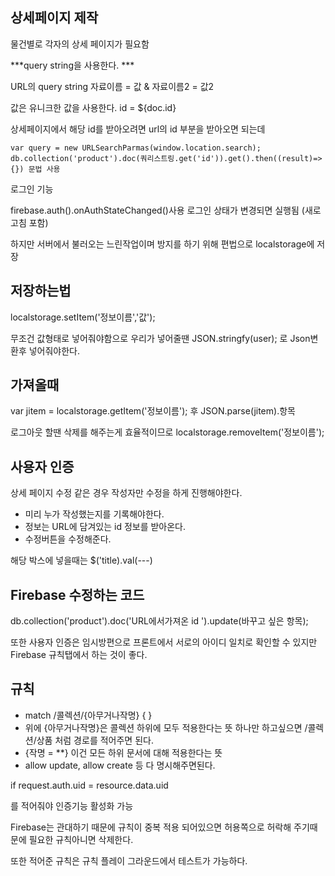 상세페이지 제작 
--------
물건별로 각자의 상세 페이지가 필요함

***query string을 사용한다. ***

URL의 query string 자료이름 = 값 & 자료이름2 = 값2 

값은 유니크한 값을 사용한다. 
id = ${doc.id}

상세페이지에서 해당 id를 받아오려면 url의 id 부분을 받아오면 되는데

`var query = new URLSearchParmas(window.location.search);`
`db.collection('product').doc(쿼리스트링.get('id')).get().then((result)=>{}) 문법 사용`

로그인 기능

firebase.auth().onAuthStateChanged()사용 로그인 상태가 변경되면 실행됨 (새로고침 포함)

하지만 서버에서 불러오는 느린작업이며 방지를 하기 위해 편법으로 localstorage에 저장

저장하는법
---
localstorage.setItem('정보이름','값');

무조건 값형태로 넣어줘야함으로 우리가 넣어줄땐 
JSON.stringfy(user);
로 Json변환후 넣어줘야한다.

가져올때
---
var jitem = localstorage.getItem('정보이름');
후 
JSON.parse(jitem).항목

로그아웃 할땐 삭제를 해주는게 효율적이므로
localstorage.removeItem('정보이름');    

사용자 인증
----

상세 페이지 수정 같은 경우 작성자만 수정을 하게 진행해야한다.

+ 미리 누가 작성했는지를 기록해야한다.
+ 정보는 URL에 담겨있는 id 정보를 받아온다.
+ 수정버튼을 수정해준다.

해당 박스에 넣을때는 
$('title).val(---)

Firebase 수정하는 코드
---
db.collection('product').doc('URL에서가져온 id ').update(바꾸고 싶은 항목);

또한 사용자 인증은 임시방편으로 프론트에서 서로의 아이디 일치로 확인할 수 있지만 
Firebase 규칙탭에서 하는 것이 좋다.

규칙
---
+ match /콜렉션/{아무거나작명} {
}
+ 위에 {아무거나작명}은 콜렉션 하위에 모두 적용한다는 뜻 하나만 하고싶으면 /콜렉션/상품 처럼 경로를 적어주면 된다.
+ {작명 = **} 이건 모든 하위 문서에 대해 적용한다는 뜻
+ allow update, allow create 등 다 명시해주면된다.

if request.auth.uid = resource.data.uid

를 적어줘야 인증기능 활성화 가능

Firebase는 관대하기 때문에 규칙이 중복 적용 되어있으면 허용쪽으로 허락해 주기때문에 필요한 규칙아니면 삭제한다.

또한 적어준 규칙은 규칙 플레이 그라운드에서 테스트가 가능하다.


